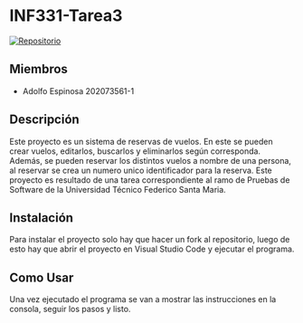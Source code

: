 # INF331-Tarea3

[![Repositorio](https://img.shields.io/badge/Repositorio-Ver%20en%20GitHub-blue?logo=github)](https://github.com/INF331-tarea1/tarea-1)

## Miembros
- Adolfo Espinosa 202073561-1

## Descripción
Este proyecto es un sistema de reservas de vuelos. En este se pueden crear vuelos, editarlos, buscarlos y eliminarlos según corresponda.
Además, se pueden reservar los distintos vuelos a nombre de una persona, al reservar se crea un numero unico identificador para la reserva.
Este proyecto es resultado de una tarea correspondiente al ramo de Pruebas de Software de la Universidad Técnico Federico Santa Maria.

## Instalación
Para instalar el proyecto solo hay que hacer un fork al repositorio, luego de esto hay que abrir el proyecto en Visual Studio Code y ejecutar el programa.

## Como Usar
Una vez ejecutado el programa se van a mostrar las instrucciones en la consola, seguir los pasos y listo.
